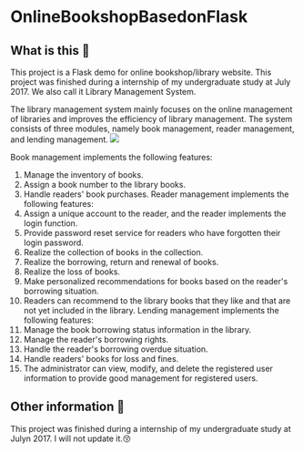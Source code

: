 # OnlineBookshopBasedonFlask

## What is this :boy:
This project is a Flask demo for online bookshop/library website. 
This project was finished during a internship of my undergraduate study at July 2017. We also call it Library Management System.

The library management system mainly focuses on the online management of libraries and improves the efficiency of library management.
The system consists of three modules, namely book management, reader management, and lending management.
![](http://ww1.sinaimg.cn/mw690/8268f477ly1fxsc7hig3hj20wv0oa0tn.jpg)

Book management implements the following features:

1. Manage the inventory of books.
2. Assign a book number to the library books.
3. Handle readers' book purchases.
Reader management implements the following features:
1. Assign a unique account to the reader, and the reader implements the login function.
2. Provide password reset service for readers who have forgotten their login password.
3. Realize the collection of books in the collection.
4. Realize the borrowing, return and renewal of books.
5. Realize the loss of books.
6. Make personalized recommendations for books based on the reader's borrowing situation.
7. Readers can recommend to the library books that they like and that are not yet included in the library.
Lending management implements the following features:
1. Manage the book borrowing status information in the library.
2. Manage the reader's borrowing rights.
3. Handle the reader's borrowing overdue situation.
4. Handle readers' books for loss and fines.
5. The administrator can view, modify, and delete the registered user information to provide good management for registered users.


## Other information  :girl:
This project was finished during a internship of my undergraduate study at Julyn 2017.
I will not update it.:kissing_closed_eyes:
